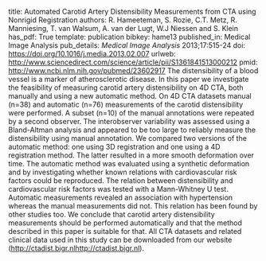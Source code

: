title: Automated Carotid Artery Distensibility Measurements from CTA using Nonrigid Registration
authors: R. Hameeteman, S. Rozie, C.T. Metz, R. Manniesing, T. van Walsum, A. van der Lugt, W.J Niessen and S. Klein
has_pdf: True
template: publication
bibkey: hame13
published_in: Medical Image Analysis
pub_details: <i>Medical Image Analysis</i> 2013;17:515-24
doi: https://doi.org/10.1016/j.media.2013.02.007
urlweb: http://www.sciencedirect.com/science/article/pii/S1361841513000212
pmid: http://www.ncbi.nlm.nih.gov/pubmed/23602917
The distensibility of a blood vessel is a marker of atherosclerotic disease. In this paper we investigate the feasibility of measuring carotid artery distensibility on 4D CTA, both manually and using a new automatic method. On 4D CTA datasets manual (n=38) and automatic (n=76) measurements of the carotid distensibility were performed. A subset (n=10) of the manual annotations were repeated by a second observer. The interobserver variability was assessed using a Bland-Altman analysis and appeared to be too large to reliably measure the distensibility using manual annotation. We compared two versions of the automatic method: one using 3D registration and one using a 4D registration method. The latter resulted in a more smooth deformation over time. The automatic method was evaluated using a synthetic deformation and by investigating whether known relations with cardiovascular risk factors could be reproduced. The relation between distensibility and cardiovascular risk factors was tested with a Mann-Whitney U test. Automatic measurements revealed an association with hypertension whereas the manual measurements did not. This relation has been found by other studies too. We conclude that carotid artery distensibility measurements should be performed automatically and that the method described in this paper is suitable for that. All CTA datasets and related clinical data used in this study can be downloaded from our website (http://ctadist.bigr.nlhttp://ctadist.bigr.nl).

